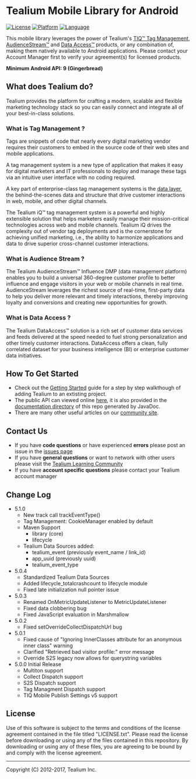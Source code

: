 # Tealium Mobile Library for Android

[![License](https://img.shields.io/badge/license-Proprietary-blue.svg?style=flat
            )](https://github.com/Tealium/tealium-java/blob/master/LICENSE.txt)
[![Platform](https://img.shields.io/badge/Platform-Android-lightgrey.svg?style=flat
             )](https://developer.android.com/guide/index.html)
[![Language](https://img.shields.io/badge/Language-Java-orange.svg?style=flat
             )](https://developer.android.com/reference/packages.html)        

This mobile library leverages the power of Tealium's [TIQ™ Tag Management](http://tealium.com/products/tealium-iq-tag-management-system/), [AudienceStream™](http://tealium.com/products/audiencestream/) and [Data Access™](http://tealium.com/products/tealium-dataaccess/) products, or any combination of, making them natively available to Android applications. Please contact your Account Manager first to verify your agreement(s) for licensed products.

**Minimum Android API: 9 (Gingerbread)**

## What does Tealium do?

Tealium provides the platform for crafting a modern, scalable and flexible marketing technology stack so you can easily connect and integrate all of your best-in-class solutions.

### What is Tag Management ?

Tags are snippets of code that nearly every digital marketing vendor requires their customers to embed in the source code of their web sites and mobile applications.

A tag management system is a new type of application that makes it easy for digital marketers and IT professionals to deploy and manage these tags via an intuitive user interface with no coding required.

A key part of enterprise-class tag management systems is the [data layer](http://tealium.com/what-is-a-data-layer/), the behind-the-scenes data and structure that drive customer interactions in web, mobile, and other digital channels.

The Tealium iQ™ tag management system is a powerful and highly extensible solution that helps marketers easily manage their mission-critical technologies across web and mobile channels. Tealium iQ drives the complexity out of vendor tag deployments and is the cornerstone for achieving unified marketing, i.e., the ability to harmonize applications and data to drive superior cross-channel customer interactions.

### What is Audience Stream ?

The Tealium AudienceStream™ Influence DMP (data management platform) enables you to build a universal 360-degree customer profile to better influence and engage visitors in your web or mobile channels in real time. AudienceStream leverages the richest source of real-time, first-party data to help you deliver more relevant and timely interactions, thereby improving loyalty and conversions and creating new opportunities for growth.

### What is Data Access ?

The Tealium DataAccess™ solution is a rich set of customer data services and feeds delivered at the speed needed to fuel strong personalization and other timely customer interactions. DataAccess offers a clean, fully correlated dataset for your business intelligence (BI) or enterprise customer data initiatives.

## How To Get Started

* Check out the [Getting Started](https://community.tealiumiq.com/t5/6-Mobile-Documentation/Mobile-110-Getting-started-with-Android-5-x/ta-p/10326) guide for a step by step walkthough of adding Tealium to an extisting project.  
* The public API can viewed online [here](https://tealium.github.io/tealium-android), it is also provided in the [documentation directory](/../../tree/master/Documentation) of this repo generated by JavaDoc.
* There are many other useful articles on our [community site](https://community.tealiumiq.com).

## Contact Us

* If you have **code questions** or have experienced **errors** please post an issue in the [issues page](../../issues)
* If you have **general questions** or want to network with other users please visit the [Tealium Learning Community](https://community.tealiumiq.com)
* If you have **account specific questions** please contact your Tealium account manager

## Change Log
- 5.1.0
    - New track call trackEventType()
    - Tag Management: CookieManager enabled by default
    - Maven Support
        - library (core)
        - lifecycle
    - Tealium Data Sources added:
        - tealium_event (previously event_name / link_id)
        - app_uuid (previously uuid)
        - tealium_event_type
- 5.0.4
    - Standardized Tealium Data Sources
    - Added lifecycle_totalcrashcount to lifecycle module
    - Fixed late initialization null pointer issue
- 5.0.3
	- Renamed OnMetricUpdateListener to MetricUpdateListener
	- Fixed data clobbering bug
	- Fixed JavaScript evaluation in Marshmallow
- 5.0.2
    - Fixed setOverrideCollectDispatchUrl bug
- 5.0.1 
    - Fixed cause of "Ignoring InnerClasses attribute for an anonymous inner class" warning
    - Clarified "Retrieved bad visitor profile:" error message
    - Override S2S legacy now allows for querystring variables
- 5.0.0 Initial Release
    - Multiton support
    - Collect Dispatch support
    - S2S Dispatch support
    - Tag Managment Dispatch support
    - TIQ Mobile Publish Settings v5 support

## License

Use of this software is subject to the terms and conditions of the license agreement contained in the file titled "LICENSE.txt".  Please read the license before downloading or using any of the files contained in this repository. By downloading or using any of these files, you are agreeing to be bound by and comply with the license agreement.


---
Copyright (C) 2012-2017, Tealium Inc.